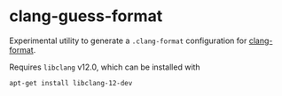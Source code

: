 # clang-guess-format

Experimental utility to generate a `.clang-format` configuration for
[clang-format](https://clang.llvm.org/docs/ClangFormat.html).

Requires `libclang` v12.0, which can be installed with

```bash
apt-get install libclang-12-dev
```
